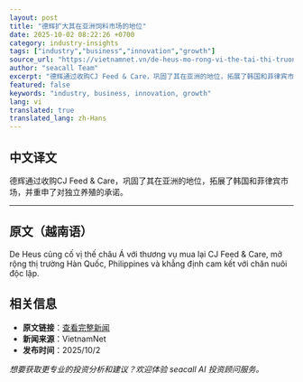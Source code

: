 ```yaml
---
layout: post
title: "德辉扩大其在亚洲饲料市场的地位"
date: 2025-10-02 08:22:26 +0700
category: industry-insights
tags: ["industry","business","innovation","growth"]
source_url: "https://vietnamnet.vn/de-heus-mo-rong-vi-the-tai-thi-truong-thuc-an-chan-nuoi-chau-a-2448317.html"
author: "seacall Team"
excerpt: "德辉通过收购CJ Feed & Care，巩固了其在亚洲的地位，拓展了韩国和菲律宾市场，并重申了对独立养殖的承诺。..."
featured: false
keywords: "industry, business, innovation, growth"
lang: vi
translated: true
translated_lang: zh-Hans
---
```


## 中文译文

德辉通过收购CJ Feed & Care，巩固了其在亚洲的地位，拓展了韩国和菲律宾市场，并重申了对独立养殖的承诺。

---

## 原文（越南语）

De Heus củng cố vị thế châu Á với thương vụ mua lại CJ Feed &amp; Care, mở rộng thị trường Hàn Quốc, Philippines và khẳng định cam kết với chăn nuôi độc lập.

## 相关信息

- **原文链接**：[查看完整新闻](https://vietnamnet.vn/de-heus-mo-rong-vi-the-tai-thi-truong-thuc-an-chan-nuoi-chau-a-2448317.html)
- **新闻来源**：VietnamNet
- **发布时间**：2025/10/2

*想要获取更专业的投资分析和建议？欢迎体验 seacall AI 投资顾问服务。*